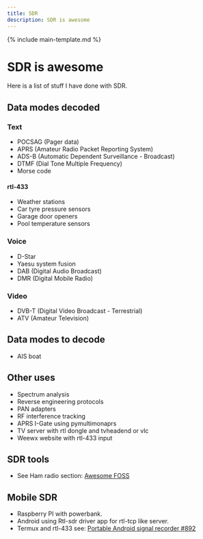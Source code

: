 ```yaml
---
title: SDR
description: SDR is awesome
---
```


{% include main-template.md %}

# SDR is awesome

Here is a list of stuff I have done with SDR.

## Data modes decoded

### Text

* POCSAG (Pager data)
* APRS (Amateur Radio Packet Reporting System)
* ADS-B (Automatic Dependent Surveillance - Broadcast)
* DTMF (Dial Tone Multiple Frequency)
* Morse code

#### rtl-433

* Weather stations
* Car tyre pressure sensors
* Garage door openers
* Pool temperature sensors

### Voice

* D-Star
* Yaesu system fusion
* DAB (Digital Audio Broadcast)
* DMR (Digital Mobile Radio)

### Video 

* DVB-T (Digital Video Broadcast - Terrestrial)
* ATV (Amateur Television)

## Data modes to decode

* AIS boat

## Other uses

* Spectrum analysis
* Reverse engineering protocols
* PAN adapters
* RF interference tracking
* APRS I-Gate using pymultimonaprs
* TV server with rtl dongle and tvheadend or vlc
* Weewx website with rtl-433 input

## SDR tools

* See Ham radio section: [Awesome FOSS](../../extra/awesome-foss.html)

## Mobile SDR

* Raspberry PI with powerbank.
* Android using Rtl-sdr driver app for rtl-tcp like server.
* Termux and rtl-433 see: [Portable Android signal recorder #892](https://github.com/merbanan/rtl_433/issues/892)